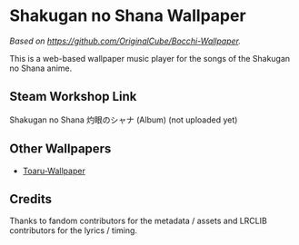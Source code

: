 # Shakugan no Shana Wallpaper

*Based on https://github.com/OriginalCube/Bocchi-Wallpaper.*

This is a web-based wallpaper music player for the songs of the Shakugan no Shana anime.

## Steam Workshop Link

Shakugan no Shana 灼眼のシャナ (Album) (not uploaded yet)

## Other Wallpapers

- [Toaru-Wallpaper](https://github.com/Joehuu/Toaru-Wallpaper)

## Credits

Thanks to fandom contributors for the metadata / assets and LRCLIB contributors for the lyrics / timing.
